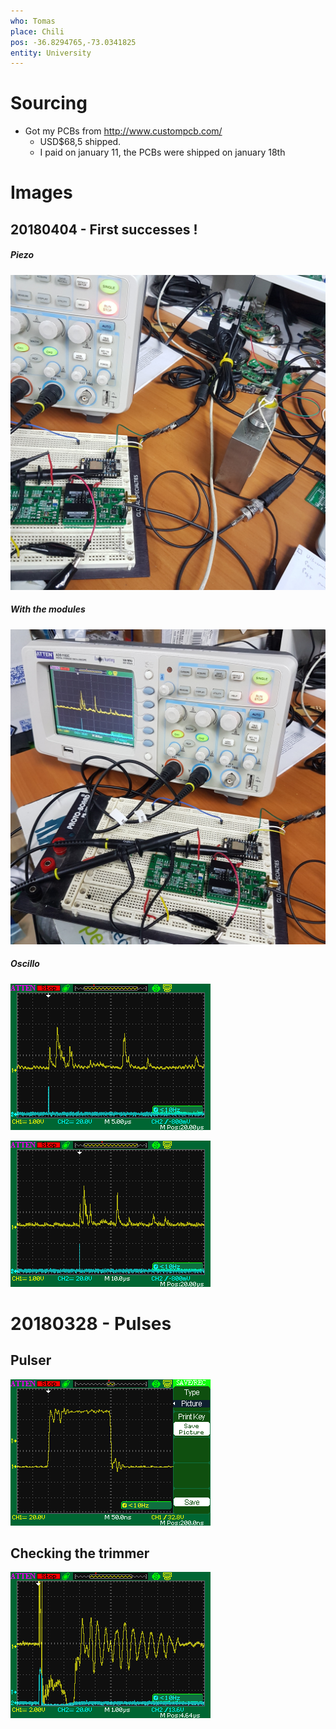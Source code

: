 ```yaml
---
who: Tomas
place: Chili
pos: -36.8294765,-73.0341825
entity: University
---
```


# Sourcing

* Got my PCBs from http://www.custompcb.com/
  * USD$68,5 shipped.
  * I paid on january 11, the PCBs were shipped on january 18th 

# Images

## 20180404 - First successes !

##### Piezo

![](/include/community/Tomas/20180403_181642.jpg)

##### With the modules

![](/include/community/Tomas/20180403_181645.jpg)

##### Oscillo

![](/include/community/Tomas/ADS00007.png)

![](/include/community/Tomas/ADS00008.png)


# 20180328 - Pulses

## Pulser

![](/include/community/Tomas/ads00001-pulser.png)

## Checking the trimmer

![](/include/community/Tomas/ADS00004.png)
